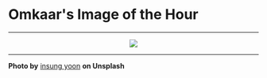 # Omkaar's Image of the Hour

---

<div align="center">

<a href="https://unsplash.com/photos/red-poppies-bloom-against-a-dark-blurred-background-Y9YBsEFZikw">
  <img src="https://images.unsplash.com/photo-1748199625285-622076001599?crop=entropy&cs=tinysrgb&fit=max&fm=jpg&ixid=M3w3NjA2Nzh8MHwxfHJhbmRvbXx8fHx8fHx8fDE3NDkzMjI4MDB8&ixlib=rb-4.1.0&q=80&w=1080" style="max-width:100%; height:auto;">
</a>



</div>

---

**Photo by** [insung yoon](https://unsplash.com/@insungpandora) **on Unsplash**
